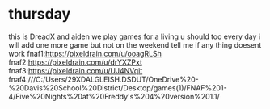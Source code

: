 # thursday
this is DreadX and aiden
we play games for a living u should too 
every day i will add one more game but not on the weekend
tell me if any thing doesent work
fnaf1:https://pixeldrain.com/u/ooagRLSh
fnaf2:https://pixeldrain.com/u/drYXZPxt
fnaf3:https://pixeldrain.com/u/UJ4NVqit
fnaf4:///C:/Users/29XDALGLEISH.DSDUT/OneDrive%20-%20Davis%20School%20District/Desktop/games(1)/FNAF%201-4/Five%20Nights%20at%20Freddy's%204%20version%201.1/







